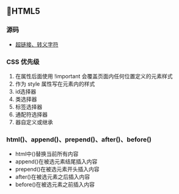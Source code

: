 ## 📄HTML5

### 源码
+ [超链接、转义字符](/Interview-.NET/NETSubject/Views/ViewValue/Index.cshtml)

### CSS 优先级
1. 在属性后面使用 !important 会覆盖页面内任何位置定义的元素样式
2. 作为 style 属性写在元素内的样式
3. id选择器
4. 类选择器
5. 标签选择器
6. 通配符选择器
7. 器自定义或继承

### html()、append()、prepend()、after()、before()
+ html中()替换当前所有内容
+ append()在被选元素结尾插入内容
+ prepend()在被选元素开头插入内容
+ after()在被选元素之后插入内容
+ before()在被选元素之前插入内容

